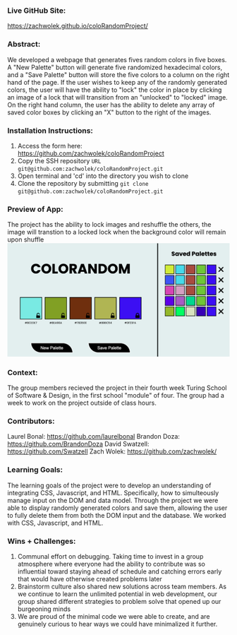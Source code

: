 ### Live GitHub Site:
[//]: <> (What site can a person access your live site?)
https://zachwolek.github.io/coloRandomProject/

### Abstract:
[//]: <> (Briefly describe what you built and its features. What problem is the app solving? How does this application solve that problem?)
We developed a webpage that generates fives random colors in five boxes. A "New Palette" button will generate five randomized hexadecimal colors, and a "Save Palette" button will store the five colors to a column on the right hand of the page. If the user wishes to keep any of the randomly generated colors, the user will have the ability to "lock" the color in place by clicking an image of a lock that will transition from an "unlocked" to "locked" image. On the right hand column, the user has the ability to delete any array of saved color boxes by clicking an "X" button to the right of the images. 

### Installation Instructions:
[//]: <> (What steps does a person have to take to get your app cloned down and running?)
1) Access the form here: https://github.com/zachwolek/coloRandomProject
2) Copy the SSH repository `URL git@github.com:zachwolek/coloRandomProject.git`
3) Open terminal and 'cd' into the directory you wish to clone 
4) Clone the repository by submitting `git clone git@github.com:zachwolek/coloRandomProject.git`

### Preview of App:
[//]: <> (Provide ONE gif or screenshot of your application - choose the "coolest" piece of functionality to show off.)
The project has the ability to lock images and reshuffle the others, the image will transtion to a locked lock when the background color will remain upon shuffle 
![alt text](assets/ColorandomScreen.png)

### Context:
[//]: <> (Give some context for the project here. How long did you have to work on it? How far into the Turing program are you?)
The group members recieved the project in their fourth week  Turing School of Software & Design, in the first school "module" of four. The group had a week to work on the project outside of class hours. 

### Contributors:
[//]: <> (Who worked on this application? Link to their GitHubs.)
Laurel Bonal: https://github.com/laurelbonal
Brandon Doza: https://github.com/BrandonDoza
David Swatzell: https://github.com/Swatzell
Zach Wolek: https://github.com/zachwolek/

### Learning Goals:
[//]: <> (What were the learning goals of this project? What tech did you work with?)
The learning goals of the project were to develop an understanding of integrating CSS, Javascript, and HTML. Specifically, how to simulteously manage input on the DOM and data model. Through the project we were able to display randomly generated colors and save them, allowing the user to fully delete them from both the DOM input and the database. We worked with CSS, Javascript, and HTML. 

### Wins + Challenges:
[//]: <> (What are 2-3 wins you have from this project? What were some challenges you faced - and how did you get over them?)
 1) Communal effort on debugging. Taking time to invest in a group atmosphere where everyone had the ability to contribute was so influential toward staying ahead of schedule and catching errors early that would have otherwise created problems later 
 2) Brainstorm culture also shared new solutions across team members. As we continue to learn the unlimited potential in web development, our group shared different strategies to problem solve that opened up our burgeoning minds
 3) We are proud of the minimal code we were able to create, and are genuinely curious to hear ways we could have minimalized it further. 
